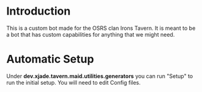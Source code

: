 # Introduction

This is a custom bot made for the OSRS clan Irons Tavern. It is meant to be a bot that has custom capabilities for anything that we might need.

# Automatic Setup

Under **dev.xjade.tavern.maid.utilities.generators** you can run "Setup" to run the initial setup. You will need to edit Config files.